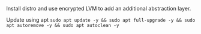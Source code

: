 Install distro and use encrypted LVM to add an additional abstraction layer.

Update using apt
`sudo apt update -y && sudo apt full-upgrade -y && sudo apt autoremove -y && sudo apt autoclean -y`

